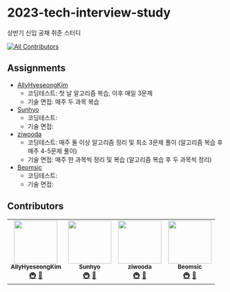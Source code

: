 # 2023-tech-interview-study

상반기 신입 공채 취준 스터디

<!-- ALL-CONTRIBUTORS-BADGE:START - Do not remove or modify this section -->

[![All Contributors](https://img.shields.io/badge/all_contributors-4-orange.svg?style=flat-square)](#contributors-)

<!-- ALL-CONTRIBUTORS-BADGE:END -->

## Assignments

- [AllyHyeseongKim](https://github.com/allyhyeseongkim/)
  - 코딩테스트: 첫 날 알고리즘 복습, 이후 매일 3문제
  - 기술 면접: 매주 두 과목 복습
- [Sunhyo](https://github.com/daysandmoons1)
  - 코딩테스트:
  - 기술 면접:
- [ziwooda](https://github.com/ziwooda)
  - 코딩테스트: 매주 둘 이상 알고리즘 정리 및 최소 3문제 풀이 (알고리즘 복습 후 매주 4-5문제 풀이)
  - 기술 면접: 매주 한 과목씩 정리 및 복습 (알고리즘 복습 후 두 과목씩 정리)
- [Beomsic](https://github.com/qjatjr29)
  - 코딩테스트:
  - 기술 면접:

## Contributors

<!-- ALL-CONTRIBUTORS-LIST:START - Do not remove or modify this section -->
<!-- prettier-ignore-start -->
<!-- markdownlint-disable -->
<table>
  <tbody>
    <tr>
      <td align="center"><a href="https://github.com/allyhyeseongkim/"><img src="https://avatars.githubusercontent.com/u/39588623?v=4?s=100" width="100px;" alt=""/><br /><sub><b>AllyHyeseongKim</b></sub></a><br /><a href="#infra-AllyHyeseongKim" title="Infrastructure (Hosting, Build-Tools, etc)">🚇</a> <a href="#talk-AllyHyeseongKim" title="Talks">📢</a></td>
      <td align="center"><a href="https://github.com/daysandmoons1"><img src="https://avatars.githubusercontent.com/u/70629221?v=4?s=100" width="100px;" alt=""/><br /><sub><b>Sunhyo</b></sub></a><br /><a href="#infra-Sunhyo" title="Infrastructure (Hosting, Build-Tools, etc)">🚇</a> <a href="#talk-Sunhyo" title="Talks">📢</a></td>
      <td align="center"><a href="https://github.com/ziwooda"><img src="https://avatars.githubusercontent.com/u/70079416?v=4?s=100" width="100px;" alt=""/><br /><sub><b>ziwooda</b></sub></a><br /><a href="#infra-ziwooda" title="Infrastructure (Hosting, Build-Tools, etc)">🚇</a> <a href="#talk-ziwooda" title="Talks">📢</a></td>
      <td align="center"><a href="https://github.com/qjatjr29"><img src="https://avatars.githubusercontent.com/u/74031333?v=4?s=100" width="100px;" alt=""/><br /><sub><b>Beomsic</b></sub></a><br /><a href="#infra-Beomsic" title="Infrastructure (Hosting, Build-Tools, etc)">🚇</a> <a href="#talk-Beomsic" title="Talks">📢</a></td>
    </tr>
  </tobdy>
</table>

<!-- markdownlint-restore -->
<!-- prettier-ignore-end -->

<!-- ALL-CONTRIBUTORS-LIST:END -->
<!-- prettier-ignore-start -->
<!-- markdownlint-disable -->

<!-- markdownlint-restore -->
<!-- prettier-ignore-end -->

<!-- ALL-CONTRIBUTORS-LIST:END -->
